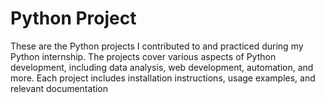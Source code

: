 # Python Project
 These are the Python projects I contributed to and practiced during my Python internship. The projects cover various aspects of Python development, including data analysis, web development, automation, and more. Each project includes installation instructions, usage examples, and relevant documentation
